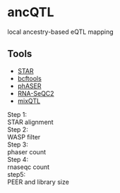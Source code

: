 # ancQTL
local ancestry-based eQTL mapping

## Tools
* [STAR](https://github.com/alexdobin/STAR)
* [bcftools](https://samtools.github.io/bcftools/bcftools.html)
* [phASER](https://github.com/secastel/phaser)
* [RNA-SeQC2](https://github.com/getzlab/rnaseqc)
* [mixQTL](https://github.com/hakyimlab/mixqtl)


Step 1:  
STAR alignment  
Step 2:  
WASP filter  
Step 3:  
phaser count  
Step 4:  
rnaseqc count  
step5:  
PEER and library size  

